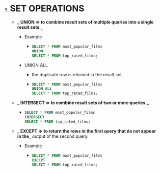 5.  # SET OPERATIONS

    -   **_ UNION => to combine result sets of multiple queries into a single result sets._**

        -   Example

            -   ```sql
                SELECT * FROM most_popular_films
                UNION
                SELECT * FROM top_rated_films;
                ```

        -   UNION ALL

            -   the duplicate row is retained in the result set.
            -   ```sql
                SELECT * FROM most_popular_films
                UNION ALL
                SELECT * FROM top_rated_films;
                ```

    -   **_ INTERSECT => to combine result sets of two or more queries._**

        -   ```sql
            SELECT * FROM most_popular_films
            INTERSECT
            SELECT * FROM top_rated_films;
            ```

    -   **_ EXCEPT => to return the rows in the first query that do not appear in the_**
        output of the second query.

        -   Example

            -   ```sql
                SELECT * FROM most_popular_films
                EXCEPT
                SELECT * FROM top_rated_films;
                ```
